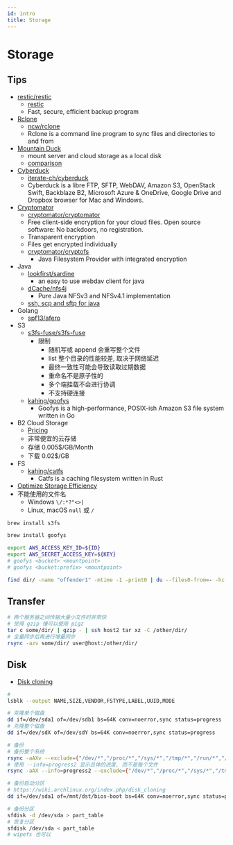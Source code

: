 ```yaml
---
id: intro
title: Storage
---
```


# Storage
## Tips
* [restic/restic](https://github.com/restic/restic)
  * [restic](https://restic.github.io/)
  * Fast, secure, efficient backup program
* [Rclone](https://rclone.org/)
  * [ncw/rclone](https://github.com/ncw/rclone)
  * Rclone is a command line program to sync files and directories to and from
* [Mountain Duck](https://mountainduck.io/)
  * mount server and cloud storage as a local disk
  * [comparison](https://mountainduck.io/comparison/)
* [Cyberduck](https://cyberduck.io/)
  * [iterate-ch/cyberduck](https://github.com/iterate-ch/cyberduck)
  * Cyberduck is a libre FTP, SFTP, WebDAV, Amazon S3, OpenStack Swift, Backblaze B2, Microsoft Azure & OneDrive, Google Drive and Dropbox browser for Mac and Windows.
* [Cryptomator](https://cryptomator.org/)
  * [cryptomator/cryptomator](https://github.com/cryptomator/cryptomator)
  * Free client-side encryption for your cloud files. Open source software: No backdoors, no registration.
  * Transparent encryption
  * Files get encrypted individually
  * [cryptomator/cryptofs](https://github.com/cryptomator/cryptofs)
    * Java Filesystem Provider with integrated encryption
* Java
  * [lookfirst/sardine](https://github.com/lookfirst/sardine)
    * an easy to use webdav client for java
  * [dCache/nfs4j](https://github.com/dCache/nfs4j)
    * Pure Java NFSv3 and NFSv4.1 implementation
  * [ssh, scp and sftp for java](https://github.com/hierynomus/sshj)
* Golang
  * [spf13/afero](https://github.com/spf13/afero)
* S3
  * [s3fs-fuse/s3fs-fuse](https://github.com/s3fs-fuse/s3fs-fuse)
    * 限制
      * 随机写或 append 会重写整个文件
      * list 整个目录的性能较差, 取决于网络延迟
      * 最终一致性可能会导致读取过期数据
      * 重命名不是原子性的
      * 多个端挂载不会进行协调
      * 不支持硬连接
  * [kahing/goofys](https://github.com/kahing/goofys)
    * Goofys is a high-performance, POSIX-ish Amazon S3 file system written in Go
* B2 Cloud Storage
  * [Pricing](https://www.backblaze.com/b2/cloud-storage-pricing.html)
  * 非常便宜的云存储
  * 存储 0.005$/GB/Month
  * 下载 0.02$/GB
* FS
  * [kahing/catfs](https://github.com/kahing/catfs)
    * Catfs is a caching filesystem written in Rust
* [Optimize Storage Efficiency](https://www.snia.org/sites/default/files/SDC/2016/presentations/erasure_coding/DrorGoldenberg_Optimize_Storage_Efficiency-v2.pdf)
* 不能使用的文件名
  * Windows `\/:*?"<>|`
  * Linux, macOS `null` 或 `/`


```bash
brew install s3fs

brew install goofys

export AWS_ACCESS_KEY_ID=${ID}
export AWS_SECRET_ACCESS_KEY=${KEY}
# goofys <bucket> <mountpoint>
# goofys <bucket:prefix> <mountpoint>
```

```bash
find dir/ -name "offender1" -mtime -1 -print0 | du --files0-from=- -hc | tail -n1
```

## Transfer

```bash
# 两个服务器之间传输大量小文件时非常快
# 觉得 gzip 慢可以使用 pigz
tar c some/dir/ | gzip - | ssh host2 tar xz -C /other/dir/
# 全量同步后再进行增量同步
rsync -azv some/dir/ user@host:/other/dir/

```

## Disk
* [Disk cloning](https://en.wikipedia.org/wiki/Disk_cloning)

```bash
#
lsblk --output NAME,SIZE,VENDOR,FSTYPE,LABEL,UUID,MODE

# 克隆单个磁盘
dd if=/dev/sda1 of=/dev/sdb1 bs=64K conv=noerror,sync status=progress
# 克隆整个磁盘
dd if=/dev/sdX of=/dev/sdY bs=64K conv=noerror,sync status=progress

# 备份
# 备份整个系统
rsync -aAXv --exclude={"/dev/*","/proc/*","/sys/*","/tmp/*","/run/*","/mnt/*","/media/*","/lost+found"} / /path/to/backup/folder
# 使用 --info=progress2 显示总体的进度, 而不是每个文件
rsync -aAX --info=progress2 --exclude={"/dev/*","/proc/*","/sys/*","/tmp/*","/run/*","/mnt/*","/media/*","/lost+found"} / /path/to/backup/folder

# 备份启动分区
# https://wiki.archlinux.org/index.php/disk_cloning
dd if=/dev/sda1 of=/mnt/dst/bios-boot bs=64K conv=noerror,sync status=progress

# 备份分区
sfdisk -d /dev/sda > part_table
# 恢复分区
sfdisk /dev/sda < part_table
# wipefs 也可以
```
